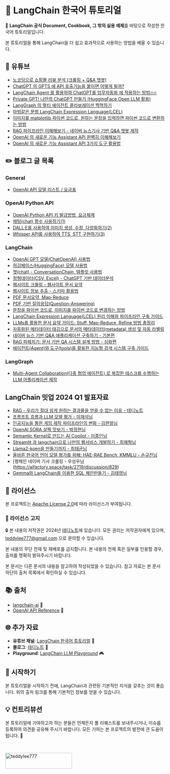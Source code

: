 # 📘 LangChain 한국어 튜토리얼

🌟 **LangChain 공식 Document, Cookbook, 그 밖의 실용 예제**를 바탕으로 작성한 한국어 튜토리얼입니다. 

본 튜토리얼을 통해 LangChain을 더 쉽고 효과적으로 사용하는 방법을 배울 수 있습니다.

## 🍿 유튜브

- [노코딩으로 쇼핑몰 리뷰 분석 (크롤링 + Q&A 챗봇)](https://youtu.be/r5YyftofuII)
- [ChatGPT 의 GPTS 에 API 호출기능을 붙이면 어떻게 될까?](https://youtu.be/JBL4vhwUAnc)
- [LangChain Agent 를 활용하여 ChatGPT를 업무자동화 에 적용하는 방법🔥🔥](https://youtu.be/2q1XlbFVzf8)
- [Private GPT! 나만의 ChatGPT 만들기 (HuggingFace Open LLM 활용)](https://youtu.be/aECwQqBWfJM)
- [LangGraph 의 멀티 에이전트 콜라보레이션 찍먹하기](https://youtu.be/G8jrAA2bPnA)
- [마법같은 문법 LangChain Expression Language(LCEL)](https://youtu.be/0X4Ks_nJUt8)
- [이미지를 matplotlib 파이썬 코드로, 원하는 문장을 입력하면 파이썬 코드로 변환하는 방법](https://youtu.be/hY8Pquy3Hhg)
- [RAG 파이프라인 이해해보기 - 네이버 뉴스기사 기반 Q&A 챗봇 제작](https://youtu.be/1scMJH93v0M)
- [OpenAI 의 새로운 기능 Assistant API 완벽히 이해해보기](https://youtu.be/-Wne4a-8RlY)
- [OpenAI 의 새로운 기능 Assistant API 3가지 도구 활용법](https://youtu.be/BMW1NJkL7Ks)


## ✏️ 블로그 글 목록

### General

- [OpenAI API 모델 리스트 / 요금표](https://teddylee777.github.io/openai/openai-models/)

### OpenAI Python API

- [OpenAI Python API 키 발급방법, 요금체계](https://teddylee777.github.io/openai/openai-api-key/)
- [채팅(chat) 함수 사용하기(1)](https://teddylee777.github.io/openai/openai-api-tutorial-01/)
- [DALL·E를 사용하여 이미지 생성, 수정, 다양화하기(2)](https://teddylee777.github.io/openai/openai-api-tutorial-02/)
- [Whisper API를 사용하여 TTS, STT 구현하기(3)](https://teddylee777.github.io/openai/openai-api-tutorial-03/)

### LangChain

- [OpenAI GPT 모델(ChatOpenAI) 사용법](https://teddylee777.github.io/langchain/langchain-tutorial-01/)
- [허깅페이스(HuggingFace) 모델 사용법](https://teddylee777.github.io/langchain/langchain-tutorial-02/)
- [챗(chat) - ConversationChain, 템플릿 사용법](https://teddylee777.github.io/langchain/langchain-tutorial-03/)
- [정형데이터(CSV, Excel) - ChatGPT 기반 데이터분석](https://teddylee777.github.io/langchain/langchain-tutorial-04/)
- [웹사이트 크롤링 - 웹사이트 문서 요약](https://teddylee777.github.io/langchain/langchain-tutorial-05/)
- [웹사이트 정보 추출 - 스키마 활용법](https://teddylee777.github.io/langchain/langchain-tutorial-06/)
- [PDF 문서요약, Map-Reduce](https://teddylee777.github.io/langchain/langchain-tutorial-07/)
- [PDF 기반 질의응답(Question-Answering)](https://teddylee777.github.io/langchain/langchain-tutorial-08/)
- [문장을 파이썬 코드로, 이미지를 파이썬 코드로 변경하는 방법](https://teddylee777.github.io/langchain/langchain-code-generator/)
- [LangChain Expression Language(LCEL) 원리 이해와 파이프라인 구축 가이드](https://teddylee777.github.io/langchain/langchain-lcel/)
- [LLMs를 활용한 문서 요약 가이드: Stuff, Map-Reduce, Refine 방법 총정리](https://teddylee777.github.io/langchain/summarize-chain/)
- [자동화된 메타데이터 태깅으로 문서의 메타데이터(metadata) 생성 및 자동 라벨링](https://teddylee777.github.io/langchain/metadata-tagger/)
- [네이버 뉴스 기반 Q&A 애플리케이션 구축하기 - 기본편](https://teddylee777.github.io/langchain/rag-naver-news-qa/)
- [RAG 파헤치기: 문서 기반 QA 시스템 설계 방법 - 심화편](https://teddylee777.github.io/langchain/rag-tutorial/)
- [에이전트(Agent)와 도구(tools)를 활용한 지능형 검색 시스템 구축 가이드](https://teddylee777.github.io/langchain/langchain-agent/)

### LangGraph

- [Multi-Agent Collaboration(다중 협업 에이전트) 로 복잡한 테스크를 수행하는 LLM 어플리케이션 제작](https://teddylee777.github.io/langgraph/langgraph-multi-agent-collaboration/)

## LangChain 밋업 2024 Q1 발표자료

- [RAG - 우리가 절대 쉽게 원하는 결과물을 얻을 수 없는 이유 - 테디노트](https://aifactory.space/task/2719/discussion/830)
- [프름프트 흐름과 LLM 모델 평가 - 이재석님](https://aifactory.space/task/2719/discussion/831)
- [인공지능을 통한 게임 제작 파이프라인의 변화 - 김한얼님](https://aifactory.space/task/2719/discussion/834)
- [OpenAI SORA 살짝 맛보기 - 박정현님](https://aifactory.space/task/2719/discussion/839)
- [Semantic Kernel로 만드는 AI Copilot - 이종인님](https://aifactory.space/task/2719/discussion/835)
- [Streamlit 과 langchain으로 나만의 웹서비스 개발하기 - 최재혁님](https://aifactory.space/task/2719/discussion/832)
- [Llama2-koen을 만들기까지 - 최태균님](https://aifactory.space/task/2719/discussion/836)
- [올바른 한국어 언어 모델 평가를 위해: HAE-RAE Bench, KMMLU - 손규진님](https://aifactory.space/task/2719/discussion/833)
- [랭체인 네이버 기사 크롤링 - 우성우님(https://aifactory.space/task/2719/discussion/829)
- [Gemma와 LangChain을 이용한 SQL 체인만들기 - 김태영님](https://aifactory.space/task/2719/discussion/841)


## 📜 라이선스

본 프로젝트는 [Apache License 2.0](https://www.apache.org/licenses/LICENSE-2.0)에 따라 라이선스가 부여됩니다.

### 🚫 라이선스 고지

🔒 본 내용의 저작권은 2024년 [테디노트](https://teddylee777.github.io)에 있습니다. 모든 권리는 저작권자에게 있으며, teddylee777@gmail.com 으로 문의할 수 있습니다.

본 내용의 무단 전재 및 재배포를 금지합니다. 본 내용의 전체 혹은 일부를 인용할 경우, 출처를 명확히 밝혀주시기 바랍니다.

본 문서는 다른 문서의 내용을 참고하여 작성되었을 수 있습니다. 참고 자료는 본 문서 하단의 출처 목록에서 확인하실 수 있습니다.

## 📚 출처

- [langchain-ai](https://github.com/langchain-ai/langchain) 📖
- [OpenAI API Reference](https://platform.openai.com/docs/introduction) 🤖

## 🌐 추가 자료

- **유튜브 채널**: [LangChain 한국어 튜토리얼](https://www.youtube.com/channel/UCt2wAAXgm87ACiQnDHQEW6Q) 🎥
- **블로그**: [테디노트](https://teddylee777.github.io) 📝
- **Playground**: [LangChain LLM Playground](http://llm.teddynote.com) 🎮

## 🚀 시작하기

본 튜토리얼을 시작하기 전에, LangChain과 관련된 기본적인 지식을 갖추는 것이 좋습니다. 위의 출처 링크를 통해 기본적인 정보를 얻을 수 있습니다.

## 💡 컨트리뷰션

본 튜토리얼에 기여하고자 하는 분들은 언제든지 풀 리퀘스트를 보내주시거나, 이슈를 등록하여 의견을 공유해 주시기 바랍니다. 모든 기여는 본 프로젝트의 발전에 큰 도움이 됩니다. 💖

<br/>
<p><a href="https://www.buymeacoffee.com/teddylee777"> <img align="left" src="https://cdn.buymeacoffee.com/buttons/v2/default-yellow.png" height="50" width="210" alt="teddylee777" /></a></p>
